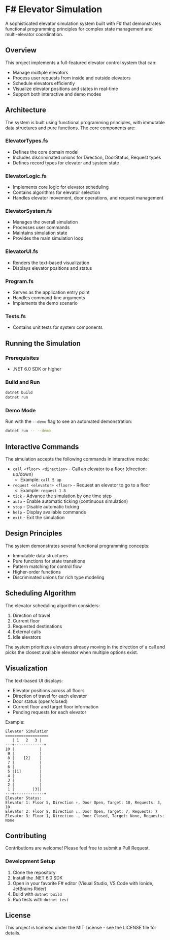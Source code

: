 # F# Elevator Simulation

A sophisticated elevator simulation system built with F# that demonstrates functional programming principles for complex state management and multi-elevator coordination.

## Overview

This project implements a full-featured elevator control system that can:
- Manage multiple elevators
- Process user requests from inside and outside elevators
- Schedule elevators efficiently
- Visualize elevator positions and states in real-time
- Support both interactive and demo modes

## Architecture

The system is built using functional programming principles, with immutable data structures and pure functions. The core components are:

### ElevatorTypes.fs
- Defines the core domain model
- Includes discriminated unions for Direction, DoorStatus, Request types
- Defines record types for elevator and system state

### ElevatorLogic.fs
- Implements core logic for elevator scheduling
- Contains algorithms for elevator selection
- Handles elevator movement, door operations, and request management

### ElevatorSystem.fs
- Manages the overall simulation
- Processes user commands
- Maintains simulation state
- Provides the main simulation loop

### ElevatorUI.fs
- Renders the text-based visualization
- Displays elevator positions and status

### Program.fs
- Serves as the application entry point
- Handles command-line arguments
- Implements the demo scenario

### Tests.fs
- Contains unit tests for system components

## Running the Simulation

### Prerequisites
- .NET 6.0 SDK or higher

### Build and Run
```bash
dotnet build
dotnet run
```

### Demo Mode
Run with the `--demo` flag to see an automated demonstration:
```bash
dotnet run -- --demo
```

## Interactive Commands

The simulation accepts the following commands in interactive mode:

- `call <floor> <direction>` - Call an elevator to a floor (direction: up/down)
  - Example: `call 5 up`
- `request <elevator> <floor>` - Request an elevator to go to a floor
  - Example: `request 1 8`
- `tick` - Advance the simulation by one time step
- `auto` - Enable automatic ticking (continuous simulation)
- `stop` - Disable automatic ticking
- `help` - Display available commands
- `exit` - Exit the simulation

## Design Principles

The system demonstrates several functional programming concepts:
- Immutable data structures
- Pure functions for state transitions
- Pattern matching for control flow
- Higher-order functions
- Discriminated unions for rich type modeling

## Scheduling Algorithm

The elevator scheduling algorithm considers:
1. Direction of travel
2. Current floor
3. Requested destinations
4. External calls
5. Idle elevators

The system prioritizes elevators already moving in the direction of a call and picks the closest available elevator when multiple options exist.

## Visualization

The text-based UI displays:
- Elevator positions across all floors
- Direction of travel for each elevator
- Door status (open/closed)
- Current floor and target floor information
- Pending requests for each elevator

Example:
```
Elevator Simulation
===================
   | 1   2   3 |
---+-------------+
10 |           |
 9 |           |
 8 |    [2]    |
 7 |           |
 6 |           |
 5 |[1]        |
 4 |           |
 3 |           |
 2 |           |
 1 |        |3||
---+-------------+
Elevator Status:
Elevator 1: Floor 5, Direction ↑, Door Open, Target: 10, Requests: 3, 10
Elevator 2: Floor 8, Direction ↓, Door Open, Target: 7, Requests: 7
Elevator 3: Floor 1, Direction -, Door Closed, Target: None, Requests: None
```

## Contributing

Contributions are welcome! Please feel free to submit a Pull Request.

### Development Setup
1. Clone the repository
2. Install the .NET 6.0 SDK
3. Open in your favorite F# editor (Visual Studio, VS Code with Ionide, JetBrains Rider)
4. Build with `dotnet build`
5. Run tests with `dotnet test`

## License

This project is licensed under the MIT License - see the LICENSE file for details.